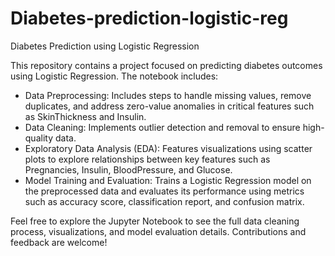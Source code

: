 # Diabetes-prediction-logistic-reg

Diabetes Prediction using Logistic Regression

This repository contains a project focused on predicting diabetes outcomes using Logistic Regression. The notebook includes:

- Data Preprocessing: Includes steps to handle missing values, remove duplicates, and address zero-value anomalies in critical features such as SkinThickness and Insulin.
- Data Cleaning: Implements outlier detection and removal to ensure high-quality data.
- Exploratory Data Analysis (EDA): Features visualizations using scatter plots to explore relationships between key features such as Pregnancies, Insulin, BloodPressure, and Glucose.
- Model Training and Evaluation: Trains a Logistic Regression model on the preprocessed data and evaluates its performance using metrics such as accuracy score, classification report, and confusion matrix.

Feel free to explore the Jupyter Notebook to see the full data cleaning process, visualizations, and model evaluation details. Contributions and feedback are welcome!
